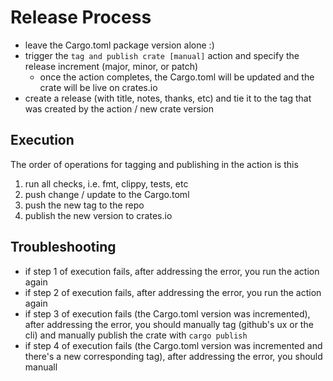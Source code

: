 # Release Process

- leave the Cargo.toml package version alone :)
- trigger the `tag and publish crate [manual]` action and specify the release increment (major, minor, or patch)
  - once the action completes, the Cargo.toml will be updated and the crate will be live on crates.io
- create a release (with title, notes, thanks, etc) and tie it to the tag that was created by the action / new crate version

## Execution

The order of operations for tagging and publishing in the action is this

1. run all checks, i.e. fmt, clippy, tests, etc
1. push change / update to the Cargo.toml
1. push the new tag to the repo
1. publish the new version to crates.io

## Troubleshooting

- if step 1 of execution fails, after addressing the error, you run the action again
- if step 2 of execution fails, after addressing the error, you run the action again
- if step 3 of execution fails (the Cargo.toml version was incremented), after addressing the error, you should manually tag (github's ux or the cli) and manually publish the crate with `cargo publish`
- if step 4 of execution fails (the Cargo.toml version was incremented and there's a new corresponding tag), after addressing the error, you should manuall